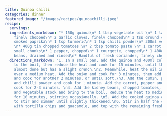 ```yaml
---
title: Quinoa chilli
categories: dinner
featured_image: "/images/recipes/quinoachilli.jpeg"
recipe:
  servings: 
  ingredients_markdown: "* 150g quinoa\n* 1 tbsp vegetable oil \n* 1 large onion,
    finely chopped\n* 2 garlic cloves, finely chopped\n* 1 tsp ground cumin\n* 1 tbsp
    smoked paprika\n* 1 tsp turmeric\n* 1 tsp chilli powder\n* 300ml vegetable stock
    \n* 400g tin chopped tomatoes \n* 2 tbsp tomato paste \n* 1 carrot, chopped into
    small chunks\n* 1 pepper, chopped\n* 1 courgette, chopped\n* 1 400g can kidney
    beans, drained and rinsed\n* Handful of fresh coriander, finely chopped"
  directions_markdown: "1. In a small pan, add the quinoa and 400ml cold water. Bring
    to the boil, then reduce the heat and cook for 15 minutes, until the quinoa is
    almost done but has a slight crunch.\n2. Meanwhile, heat the oil in a large pan
    over a medium heat. Add the onion and cook for 3 minutes, then add the garlic
    and cook for another 2 minutes, or until soft.\n3. Add the cumin, paprika, turmeric
    and chilli powder and cook for 1 minute. Add the carrot, pepper and cougette and
    cook for 2-3 minutes. \n4. Add the kidney beans, chopped tomatoes, tomato paste
    and vegetable stock and bring to the boil. Reduce the heat to medium-low and simmer
    for 10 minutes, stirring occasionally. \n5. Add the cooked quinoa and continue
    to stir and simmer until slightly thickened.\n6. Stir in half the coriander. Serve
    with tortilla chips and guacamole, and top with the remaining fresh coriander."
---
```

